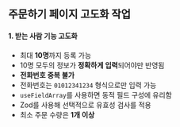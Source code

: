 ## 주문하기 페이지 고도화 작업

#### 1. 받는 사람 기능 고도화

- 최대 **10명**까지 등록 가능
- 10명 모두의 정보가 **정확하게 입력**되어야만 반영됨
- **전화번호 중복 불가**
- 전화번호는 `01012341234` 형식으로만 입력 가능
- `useFieldArray`를 사용하면 동적 필드 구성에 유리함
- Zod를 사용해 선택적으로 유효성 검사를 적용
- 최소 주문 수량은 **1개 이상**
